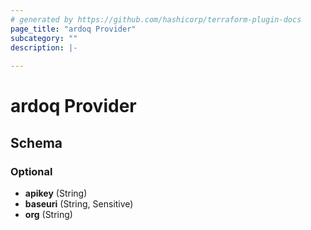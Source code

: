 ```yaml
---
# generated by https://github.com/hashicorp/terraform-plugin-docs
page_title: "ardoq Provider"
subcategory: ""
description: |-
  
---
```


# ardoq Provider





<!-- schema generated by tfplugindocs -->
## Schema

### Optional

- **apikey** (String)
- **baseuri** (String, Sensitive)
- **org** (String)
